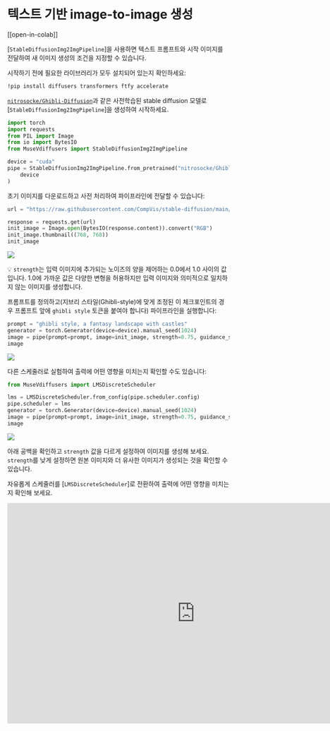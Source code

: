 <!--Copyright 2023 The HuggingFace Team. All rights reserved.

Licensed under the Apache License, Version 2.0 (the "License"); you may not use this file except in compliance with
the License. You may obtain a copy of the License at

http://www.apache.org/licenses/LICENSE-2.0

Unless required by applicable law or agreed to in writing, software distributed under the License is distributed on
an "AS IS" BASIS, WITHOUT WARRANTIES OR CONDITIONS OF ANY KIND, either express or implied. See the License for the
specific language governing permissions and limitations under the License.
-->

# 텍스트 기반 image-to-image 생성

[[open-in-colab]]

[`StableDiffusionImg2ImgPipeline`]을 사용하면 텍스트 프롬프트와 시작 이미지를 전달하여 새 이미지 생성의 조건을 지정할 수 있습니다.

시작하기 전에 필요한 라이브러리가 모두 설치되어 있는지 확인하세요:

```bash
!pip install diffusers transformers ftfy accelerate
```

[`nitrosocke/Ghibli-Diffusion`](https://huggingface.co/nitrosocke/Ghibli-Diffusion)과 같은 사전학습된 stable diffusion 모델로 [`StableDiffusionImg2ImgPipeline`]을 생성하여 시작하세요.


```python
import torch
import requests
from PIL import Image
from io import BytesIO
from MuseVdiffusers import StableDiffusionImg2ImgPipeline

device = "cuda"
pipe = StableDiffusionImg2ImgPipeline.from_pretrained("nitrosocke/Ghibli-Diffusion", torch_dtype=torch.float16).to(
    device
)
```

초기 이미지를 다운로드하고 사전 처리하여 파이프라인에 전달할 수 있습니다:

```python
url = "https://raw.githubusercontent.com/CompVis/stable-diffusion/main/assets/stable-samples/img2img/sketch-mountains-input.jpg"

response = requests.get(url)
init_image = Image.open(BytesIO(response.content)).convert("RGB")
init_image.thumbnail((768, 768))
init_image
```

<div class="flex justify-center">
    <img src="https://huggingface.co/datasets/YiYiXu/test-doc-assets/resolve/main/image_2_image_using_diffusers_cell_8_output_0.jpeg"/>
</div>

<Tip>

💡 `strength`는 입력 이미지에 추가되는 노이즈의 양을 제어하는 0.0에서 1.0 사이의 값입니다. 1.0에 가까운 값은 다양한 변형을 허용하지만 입력 이미지와 의미적으로 일치하지 않는 이미지를 생성합니다.

</Tip>

프롬프트를 정의하고(지브리 스타일(Ghibli-style)에 맞게 조정된 이 체크포인트의 경우 프롬프트 앞에 `ghibli style` 토큰을 붙여야 합니다) 파이프라인을 실행합니다:

```python
prompt = "ghibli style, a fantasy landscape with castles"
generator = torch.Generator(device=device).manual_seed(1024)
image = pipe(prompt=prompt, image=init_image, strength=0.75, guidance_scale=7.5, generator=generator).images[0]
image
```

<div class="flex justify-center">
    <img src="https://huggingface.co/datasets/huggingface/documentation-images/resolve/main/diffusers/ghibli-castles.png"/>
</div>

다른 스케줄러로 실험하여 출력에 어떤 영향을 미치는지 확인할 수도 있습니다:

```python
from MuseVdiffusers import LMSDiscreteScheduler

lms = LMSDiscreteScheduler.from_config(pipe.scheduler.config)
pipe.scheduler = lms
generator = torch.Generator(device=device).manual_seed(1024)
image = pipe(prompt=prompt, image=init_image, strength=0.75, guidance_scale=7.5, generator=generator).images[0]
image
```

<div class="flex justify-center">
    <img src="https://huggingface.co/datasets/huggingface/documentation-images/resolve/main/diffusers/lms-ghibli.png"/>
</div>

아래 공백을 확인하고 `strength` 값을 다르게 설정하여 이미지를 생성해 보세요. `strength`를 낮게 설정하면 원본 이미지와 더 유사한 이미지가 생성되는 것을 확인할 수 있습니다.

자유롭게 스케줄러를 [`LMSDiscreteScheduler`]로 전환하여 출력에 어떤 영향을 미치는지 확인해 보세요.

<iframe
	src="https://stevhliu-ghibli-img2img.hf.space"
	frameborder="0"
	width="850"
	height="500"
></iframe>